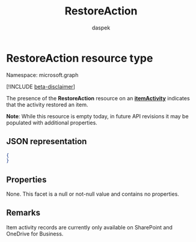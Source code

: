 ﻿---
author: daspek
description: <decription>
ms.date: 09/14/2017
title: RestoreAction
localization_priority: Normal
doc_type: resourcePageType
ms.prod: ""
---

# RestoreAction resource type

Namespace: microsoft.graph

[!INCLUDE [beta-disclaimer](../../includes/beta-disclaimer.md)]

The presence of the **RestoreAction** resource on an [**itemActivity**][activity] indicates that the activity restored an item.

**Note**: While this resource is empty today, in future API revisions it may be populated with additional properties.

[activity]: itemactivity.md

## JSON representation

<!-- {
  "blockType": "resource",
  "optionalProperties": [ ],
  "@type": "microsoft.graph.restoreAction"
}-->

```json
{
}
```

## Properties

None. This facet is a null or not-null value and contains no properties.

## Remarks

Item activity records are currently only available on SharePoint and OneDrive for Business.

<!--
{
  "type": "#page.annotation",
  "description": "The RestoreAction object provides information about an activity that restored an item.",
  "keywords": "activities,activity,action,restore,undelete",
  "section": "documentation",
  "tocPath": "Resources/RestoreAction",
  "suppressions": []
}
-->
